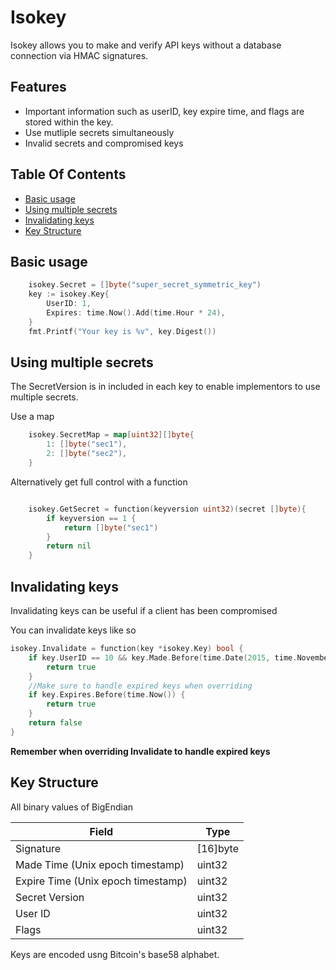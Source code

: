 # Isokey

Isokey allows you to make and verify API keys without a database connection via HMAC signatures.

## Features
- Important information such as userID, key expire time, and flags are stored within
the key.
- Use mutliple secrets simultaneously
- Invalid secrets and compromised keys

<!-- START doctoc generated TOC please keep comment here to allow auto update -->
<!-- DON'T EDIT THIS SECTION, INSTEAD RE-RUN doctoc TO UPDATE -->
## Table Of Contents

- [Basic usage](#basic-usage)
- [Using multiple secrets](#using-multiple-secrets)
- [Invalidating keys](#invalidating-keys)
- [Key Structure](#key-structure)

<!-- END doctoc generated TOC please keep comment here to allow auto update -->

## Basic usage

```go
    isokey.Secret = []byte("super_secret_symmetric_key")
    key := isokey.Key{
        UserID: 1,
        Expires: time.Now().Add(time.Hour * 24),
    }
    fmt.Printf("Your key is %v", key.Digest())
```

## Using multiple secrets
The SecretVersion is in included in each key to enable
implementors to use multiple secrets.

Use a map
```go
    isokey.SecretMap = map[uint32][]byte{
        1: []byte("sec1"),
        2: []byte("sec2"),
    }
```

Alternatively get full control with a function
```go

    isokey.GetSecret = function(keyversion uint32)(secret []byte){
        if keyversion == 1 {
            return []byte("sec1") 
        }
        return nil
    }
```

## Invalidating keys

Invalidating keys can be useful if a client has been compromised

You can invalidate keys like so
```go
isokey.Invalidate = function(key *isokey.Key) bool {
    if key.UserID == 10 && key.Made.Before(time.Date(2015, time.November, 10, 23, 0, 0, 0, time.UTC)) {
        return true
    }
    //Make sure to handle expired keys when overriding
    if key.Expires.Before(time.Now()) {
        return true
    }
    return false
}
```
**Remember when overriding Invalidate to handle expired keys**



## Key Structure
All binary values of BigEndian

| Field | Type |
|--------|------|
| Signature | [16]byte |
| Made Time (Unix epoch timestamp) | uint32 |
| Expire Time (Unix epoch timestamp) | uint32 |
| Secret Version | uint32 |
| User ID     | uint32 |
| Flags | uint32 |

Keys are encoded usng Bitcoin's base58 alphabet.